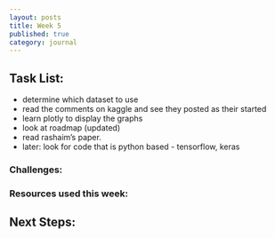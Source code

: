```yaml
---
layout: posts
title: Week 5
published: true
category: journal
---
```

## Task List:
- determine which dataset to use
- read the comments on kaggle and see they posted as their started
- learn plotly to display the graphs
- look at roadmap (updated)
- read rashaim’s paper.
- later: look for code that is python based - tensorflow, keras

### Challenges:

### Resources used this week:




## Next Steps: